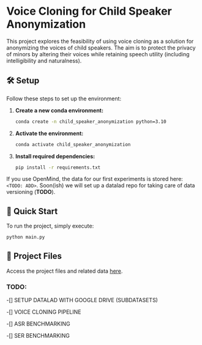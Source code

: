 # Voice Cloning for Child Speaker Anonymization

This project explores the feasibility of using voice cloning as a solution for anonymizing the voices of child speakers. The aim is to protect the privacy of minors by altering their voices while retaining speech utility (including intelligibility and naturalness).

## 🛠️ Setup

Follow these steps to set up the environment:

1. **Create a new conda environment:**
   ```bash
   conda create -n child_speaker_anonymization python=3.10
   ```

2. **Activate the environment:**
   ```bash
   conda activate child_speaker_anonymization
   ```

3. **Install required dependencies:**
   ```bash
   pip install -r requirements.txt
   ```

If you use OpenMind, the data for our first experiments is stored here: ```<TODO: ADD>```. Soon(ish) we will set up a datalad repo for taking care of data versioning (**TODO**).

## 🚀 Quick Start

To run the project, simply execute:

```bash
python main.py
```

## 📁 Project Files

Access the project files and related data [here](https://drive.google.com/drive/folders/1vJYu2FN2aKeHd_fB6guxvQWoyspLdqV3?usp=sharing).


### TODO:
-[] SETUP DATALAD WITH GOOGLE DRIVE (SUBDATASETS)

-[] VOICE CLONING PIPELINE

-[] ASR BENCHMARKING

-[] SER BENCHMARKING
